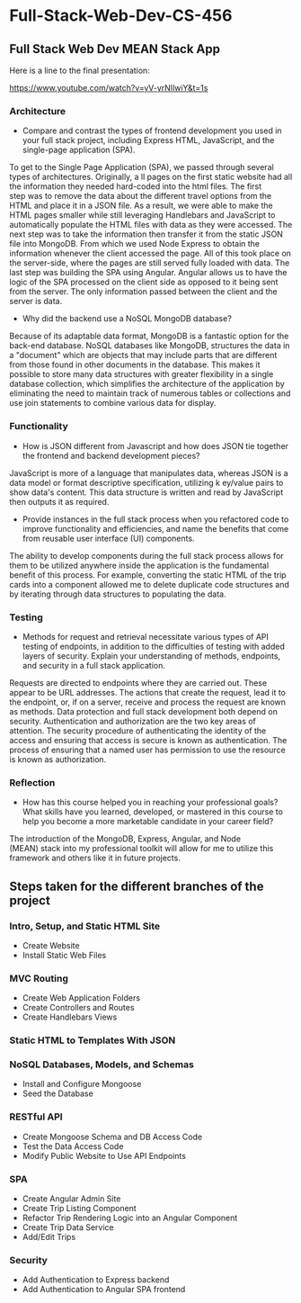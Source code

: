 # Full-Stack-Web-Dev-CS-456
## Full Stack Web Dev MEAN Stack App

Here is a line to the final presentation:

https://www.youtube.com/watch?v=yV-yrNIlwiY&t=1s

### Architecture
- Compare and contrast the types of frontend development you used in your full stack project, including Express HTML, JavaScript, and the single-page application (SPA).

To get to the Single Page Application (SPA), we passed through several types of architectures. Originally, a ll pages on the first static website had all the information they needed hard-coded into the html files. The first step was to remove the data about the different travel options from the HTML and place it in a JSON file. As a result, we were able to make the HTML pages smaller while still leveraging Handlebars and JavaScript to automatically populate the HTML files with data as they were accessed. The next step was to take the information then transfer it from the static JSON file into MongoDB. From which we used Node Express to obtain the information whenever the client accessed the page. All of this took place on the server-side, where the pages are still served fully loaded with data. The last step was building the SPA using Angular. Angular allows us to have the logic of the SPA processed on the client side as opposed to it being sent from the server. The only information passed between the client and the server is data.

- Why did the backend use a NoSQL MongoDB database?

Because of its adaptable data format, MongoDB is a fantastic option for the back-end database. NoSQL databases like MongoDB, structures the data in a "document" which are objects that may include parts that are different from those found in other documents in the database. This makes it possible to store many data structures with greater flexibility in a single database collection, which simplifies the architecture of the application by eliminating the need to maintain track of numerous tables or collections and use join statements to combine various data for display.

### Functionality
- How is JSON different from Javascript and how does JSON tie together the frontend and backend development pieces?

JavaScript is more of a language that manipulates data, whereas JSON is a data model or format descriptive specification, utilizing k ey/value pairs to show data's content. This data structure is written and read by JavaScript then outputs it as required.

- Provide instances in the full stack process when you refactored code to improve functionality and efficiencies, and name the benefits that come from reusable user interface (UI) components.

The ability to develop components during the full stack process allows for them to be utilized anywhere inside the application is the fundamental benefit of this process. For example, converting the static HTML of the trip cards into a component allowed me to delete duplicate code structures and by iterating through data structures to populating the data.

### Testing
- Methods for request and retrieval necessitate various types of API testing of endpoints, in addition to the difficulties of testing with added layers of security. Explain your understanding of methods, endpoints, and security in a full stack application.

Requests are directed to endpoints where they are carried out. These appear to be URL addresses. The actions that create the request, lead it to the endpoint, or, if on a server, receive and process the request are known as methods. Data protection and full stack development both depend on security. Authentication and authorization are the two key areas of attention. The security procedure of authenticating the identity of the access and ensuring that access is secure is known as authentication. The process of ensuring that a named user has permission to use the resource is known as authorization.

### Reflection
- How has this course helped you in reaching your professional goals? What skills have you learned, developed, or mastered in this course to help you become a more marketable candidate in your career field?


The introduction of the MongoDB, Express, Angular, and Node (MEAN) stack into my professional toolkit will allow for me to utilize this framework and others like it in future projects.


## Steps taken for the different branches of the project
### Intro, Setup, and Static HTML Site
- Create Website
- Install Static Web Files

### MVC Routing
- Create Web Application Folders
- Create Controllers and Routes
- Create Handlebars Views

### Static HTML to Templates With JSON

### NoSQL Databases, Models, and Schemas
- Install and Configure Mongoose
- Seed the Database

### RESTful API
- Create Mongoose Schema and DB Access Code
- Test the Data Access Code
- Modify Public Website to Use API Endpoints

### SPA
- Create Angular Admin Site
- Create Trip Listing Component
- Refactor Trip Rendering Logic into an Angular Component
- Create Trip Data Service
- Add/Edit Trips

### Security
- Add Authentication to Express backend
- Add Authentication to Angular SPA frontend
